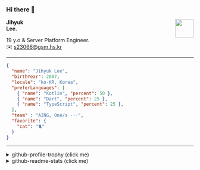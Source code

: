 ### Hi there 👋
<img src="https://github.githubassets.com/images/mona-loading-default.gif" width="50px" align="right">
</a>

**Jihyuk\
Lee.**

19 y.o & Server Platform Engineer.\
✉️ <s23066@gsm.hs.kr>

---

```json
{
  "name": "Jihyuk Lee",
  "birthYear": 2007,
  "locale": "ko-KR, Korea",
  "preferLanguages": [
    { "name": "Kotlin", "percent": 50 },
    { "name": "Dart", "percent": 25 },
    { "name": "TypeScript", "percent": 25 },
  ],
  "team" : "AING, One/s ···",
  "favorite": {
    "cat": "🐈"
  }
}
```
---
<details>
  <summary>github-profile-trophy (click me)</summary>
  
![](https://github-profile-trophy.vercel.app/?username=withJihyuk&row=1&column=8&theme=nord)
  
</details>
<details>
  <summary>github-readme-stats (click me)</summary>
  
<!--START_SECTION:waka-->
![Code Time](http://img.shields.io/badge/Code%20Time-977%20hrs%2020%20mins-blue)

![Lines of code](https://img.shields.io/badge/%EC%A0%80%EB%8A%94%20%EC%97%AC%ED%83%9C%EA%B9%8C%EC%A7%80%20-753.5%20thousand%20%EC%A4%84%EC%9D%98%20%EC%BD%94%EB%93%9C%EB%A5%BC%20%EC%9E%91%EC%84%B1%ED%96%88%EC%96%B4%EC%9A%94.-blue)

**저는 아침형 인간이에요. 🐤** 

```text
🌞 아침                     986 commits         ██████░░░░░░░░░░░░░░░░░░░   22.32 % 
🌆 낮　                     1524 commits        █████████░░░░░░░░░░░░░░░░   34.50 % 
🌃 저녁                     1559 commits        █████████░░░░░░░░░░░░░░░░   35.30 % 
🌙 밤　                     348 commits         ██░░░░░░░░░░░░░░░░░░░░░░░   07.88 % 
```


📊 **저는 이번주를 이렇게 시간을 보냈어요.** 

```text
🕑︎ Timezone: Asia/Seoul

💬 프로그래밍 언어들: 
Kotlin                   2 hrs 35 mins       █████████████████████░░░░   84.76 % 
YAML                     27 mins             ████░░░░░░░░░░░░░░░░░░░░░   15.24 % 

🔥 에디터들: 
IntelliJ IDEA            2 hrs 58 mins       ████████████████████████░   97.43 % 
VS Code                  4 mins              █░░░░░░░░░░░░░░░░░░░░░░░░   02.57 % 

💻 운영 체제들: 
Mac                      3 hrs 3 mins        █████████████████████████   100.00 % 
```


 Last Updated on 02/10/2025 18:48:53 UTC
<!--END_SECTION:waka-->

</details>

</div>

